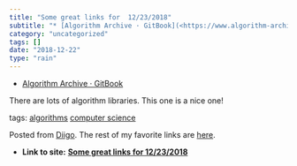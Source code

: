 ```yaml
---
title: "Some great links for  12/23/2018"
subtitle: "* [Algorithm Archive · GitBook](<https://www.algorithm-archive.org>)"
category: "uncategorized"
tags: []
date: "2018-12-22"
type: "rain"
---
```

* [Algorithm Archive · GitBook](<https://www.algorithm-archive.org>)

There are lots of algorithm libraries. This one is a nice one!

tags: [algorithms](<https://www.diigo.com/user/pitosalas/algorithms>)
[computer science](<https://www.diigo.com/user/pitosalas/computer science>)

Posted from [Diigo](<https://www.diigo.com>). The rest of my favorite links
are [here](<https://www.diigo.com/user/pitosalas>).


* **Link to site:** **[Some great links for  12/23/2018](None)**